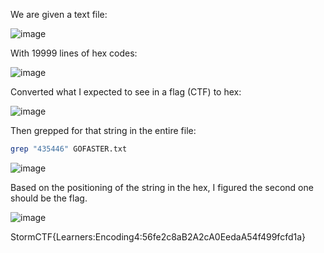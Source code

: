 We are given a text file:

![image](https://user-images.githubusercontent.com/80063008/137870318-48f400e1-fe49-4057-b537-88048f1811a7.png)


With 19999 lines of hex codes:

![image](https://user-images.githubusercontent.com/80063008/137870332-a967a39c-6fde-4256-ae35-e4d51936f863.png)


Converted what I expected to see in a flag (CTF) to hex:

![image](https://user-images.githubusercontent.com/80063008/137870346-87fbeae3-65ff-462c-b7d1-e08b11e44a00.png)


Then grepped for that string in the entire file:

```bash
grep "435446" GOFASTER.txt
```

![image](https://user-images.githubusercontent.com/80063008/137870366-c3e81067-5520-48f1-8fd0-af4adf85eef2.png)


Based on the positioning of the string in the hex, I figured the second one should be the flag.

![image](https://user-images.githubusercontent.com/80063008/137870376-b9cdd507-8790-4ce9-a250-fbc683963e98.png)


StormCTF{Learners:Encoding4:56fe2c8aB2A2cA0EedaA54f499fcfd1a}
